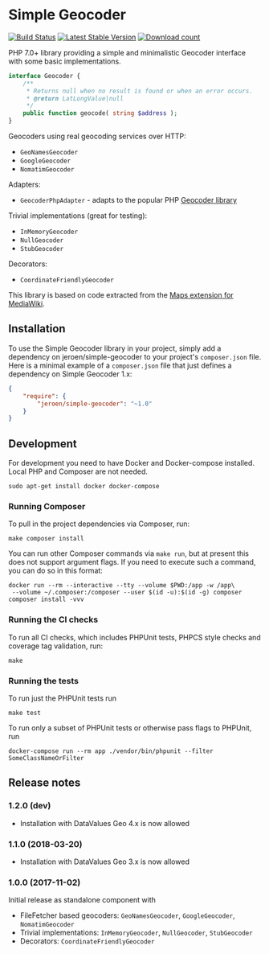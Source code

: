 # Simple Geocoder

[![Build Status](https://travis-ci.org/JeroenDeDauw/SimpleGeocoder.svg?branch=master)](https://travis-ci.org/JeroenDeDauw/SimpleGeocoder)
[![Latest Stable Version](https://poser.pugx.org/jeroen/simple-geocoder/version.png)](https://packagist.org/packages/jeroen/simple-geocoder)
[![Download count](https://poser.pugx.org/jeroen/simple-geocoder/d/total.png)](https://packagist.org/packages/jeroen/simple-geocoder)

PHP 7.0+ library providing a simple and minimalistic Geocoder interface with some basic implementations.

```php
interface Geocoder {
	/**
	 * Returns null when no result is found or when an error occurs.
	 * @return LatLongValue|null
	 */
	public function geocode( string $address );
}
```

Geocoders using real geocoding services over HTTP:

* `GeoNamesGeocoder`
* `GoogleGeocoder`
* `NomatimGeocoder`

Adapters:

* `GeocoderPhpAdapter` - adapts to the popular PHP [Geocoder library](https://github.com/geocoder-php/Geocoder)

Trivial implementations (great for testing):

* `InMemoryGeocoder`
* `NullGeocoder`
* `StubGeocoder`

Decorators:

* `CoordinateFriendlyGeocoder`

This library is based on code extracted from the [Maps extension for MediaWiki](https://github.com/JeroenDeDauw/Maps).

## Installation

To use the Simple Geocoder library in your project, simply add a dependency on jeroen/simple-geocoder
to your project's `composer.json` file. Here is a minimal example of a `composer.json`
file that just defines a dependency on Simple Geocoder 1.x:

```json
{
    "require": {
        "jeroen/simple-geocoder": "~1.0"
    }
}
```

## Development

For development you need to have Docker and Docker-compose installed. Local PHP and Composer are not needed.

    sudo apt-get install docker docker-compose

### Running Composer

To pull in the project dependencies via Composer, run:

    make composer install

You can run other Composer commands via `make run`, but at present this does not support argument flags.
If you need to execute such a command, you can do so in this format:

    docker run --rm --interactive --tty --volume $PWD:/app -w /app\
     --volume ~/.composer:/composer --user $(id -u):$(id -g) composer composer install -vvv

### Running the CI checks

To run all CI checks, which includes PHPUnit tests, PHPCS style checks and coverage tag validation, run:

    make
    
### Running the tests

To run just the PHPUnit tests run

    make test

To run only a subset of PHPUnit tests or otherwise pass flags to PHPUnit, run

    docker-compose run --rm app ./vendor/bin/phpunit --filter SomeClassNameOrFilter

## Release notes

### 1.2.0 (dev)

* Installation with DataValues Geo 4.x is now allowed

### 1.1.0 (2018-03-20)

* Installation with DataValues Geo 3.x is now allowed

### 1.0.0 (2017-11-02)

Initial release as standalone component with

* FileFetcher based geocoders: `GeoNamesGeocoder`, `GoogleGeocoder`, `NomatimGeocoder`
* Trivial implementations: `InMemoryGeocoder`, `NullGeocoder`, `StubGeocoder`
* Decorators: `CoordinateFriendlyGeocoder`

